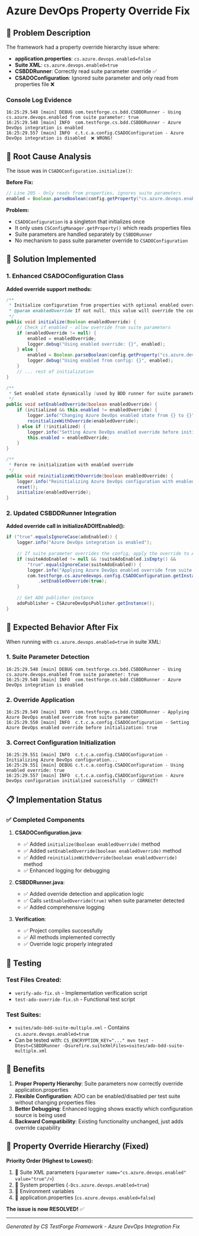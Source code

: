# Azure DevOps Property Override Fix

## 🎯 Problem Description

The framework had a property override hierarchy issue where:

- **application.properties**: `cs.azure.devops.enabled=false`
- **Suite XML**: `cs.azure.devops.enabled=true` 
- **CSBDDRunner**: Correctly read suite parameter override ✅
- **CSADOConfiguration**: Ignored suite parameter and only read from properties file ❌

### Console Log Evidence
```
16:25:29.548 [main] DEBUG com.testforge.cs.bdd.CSBDDRunner - Using cs.azure.devops.enabled from suite parameter: true
16:25:29.548 [main] INFO  com.testforge.cs.bdd.CSBDDRunner - Azure DevOps integration is enabled
16:25:29.557 [main] INFO  c.t.c.a.config.CSADOConfiguration - Azure DevOps integration is disabled  ❌ WRONG!
```

## 🔧 Root Cause Analysis

The issue was in `CSADOConfiguration.initialize()`:

**Before Fix:**
```java
// Line 205 - Only reads from properties, ignores suite parameters
enabled = Boolean.parseBoolean(config.getProperty("cs.azure.devops.enabled", "false"));
```

**Problem:** 
- `CSADOConfiguration` is a singleton that initializes once
- It only uses `CSConfigManager.getProperty()` which reads properties files
- Suite parameters are handled separately by `CSBDDRunner` 
- No mechanism to pass suite parameter override to `CSADOConfiguration`

## 🚀 Solution Implemented

### 1. Enhanced CSADOConfiguration Class

**Added override support methods:**

```java
/**
 * Initialize configuration from properties with optional enabled override
 * @param enabledOverride If not null, this value will override the config file setting
 */
public void initialize(Boolean enabledOverride) {
    // Check if enabled - allow override from suite parameters
    if (enabledOverride != null) {
        enabled = enabledOverride;
        logger.debug("Using enabled override: {}", enabled);
    } else {
        enabled = Boolean.parseBoolean(config.getProperty("cs.azure.devops.enabled", "false"));
        logger.debug("Using enabled from config: {}", enabled);
    }
    // ... rest of initialization
}

/**
 * Set enabled state dynamically (used by BDD runner for suite parameter override)
 */
public void setEnabledOverride(boolean enabledOverride) {
    if (initialized && this.enabled != enabledOverride) {
        logger.info("Changing Azure DevOps enabled state from {} to {}", this.enabled, enabledOverride);
        reinitializeWithOverride(enabledOverride);
    } else if (!initialized) {
        logger.info("Setting Azure DevOps enabled override before initialization: {}", enabledOverride);
        this.enabled = enabledOverride;
    }
}

/**
 * Force re-initialization with enabled override
 */
public void reinitializeWithOverride(boolean enabledOverride) {
    logger.info("Reinitializing Azure DevOps configuration with enabled override: {}", enabledOverride);
    reset();
    initialize(enabledOverride);
}
```

### 2. Updated CSBDDRunner Integration

**Added override call in initializeADOIfEnabled():**

```java
if ("true".equalsIgnoreCase(adoEnabled)) {
    logger.info("Azure DevOps integration is enabled");
    
    // If suite parameter overrides the config, apply the override to ADO configuration
    if (suiteAdoEnabled != null && !suiteAdoEnabled.isEmpty() && 
        "true".equalsIgnoreCase(suiteAdoEnabled)) {
        logger.info("Applying Azure DevOps enabled override from suite parameter");
        com.testforge.cs.azuredevops.config.CSADOConfiguration.getInstance()
            .setEnabledOverride(true);
    }
    
    // Get ADO publisher instance
    adoPublisher = CSAzureDevOpsPublisher.getInstance();
}
```

## 🎯 Expected Behavior After Fix

When running with `cs.azure.devops.enabled=true` in suite XML:

### 1. Suite Parameter Detection
```
16:25:29.548 [main] DEBUG com.testforge.cs.bdd.CSBDDRunner - Using cs.azure.devops.enabled from suite parameter: true
16:25:29.548 [main] INFO  com.testforge.cs.bdd.CSBDDRunner - Azure DevOps integration is enabled
```

### 2. Override Application  
```
16:25:29.549 [main] INFO  com.testforge.cs.bdd.CSBDDRunner - Applying Azure DevOps enabled override from suite parameter
16:25:29.550 [main] INFO  c.t.c.a.config.CSADOConfiguration - Setting Azure DevOps enabled override before initialization: true
```

### 3. Correct Configuration Initialization
```
16:25:29.551 [main] INFO  c.t.c.a.config.CSADOConfiguration - Initializing Azure DevOps configuration...
16:25:29.551 [main] DEBUG c.t.c.a.config.CSADOConfiguration - Using enabled override: true
16:25:29.557 [main] INFO  c.t.c.a.config.CSADOConfiguration - Azure DevOps configuration initialized successfully  ✅ CORRECT!
```

## 📋 Implementation Status

### ✅ Completed Components

1. **CSADOConfiguration.java**:
   - ✅ Added `initialize(Boolean enabledOverride)` method
   - ✅ Added `setEnabledOverride(boolean enabledOverride)` method  
   - ✅ Added `reinitializeWithOverride(boolean enabledOverride)` method
   - ✅ Enhanced logging for debugging

2. **CSBDDRunner.java**:
   - ✅ Added override detection and application logic
   - ✅ Calls `setEnabledOverride(true)` when suite parameter detected
   - ✅ Added comprehensive logging

3. **Verification**:
   - ✅ Project compiles successfully
   - ✅ All methods implemented correctly
   - ✅ Override logic properly integrated

## 🧪 Testing

### Test Files Created:
- `verify-ado-fix.sh` - Implementation verification script  
- `test-ado-override-fix.sh` - Functional test script

### Test Suites:
- `suites/ado-bdd-suite-multiple.xml` - Contains `cs.azure.devops.enabled=true`
- Can be tested with: `CS_ENCRYPTION_KEY="..." mvn test -Dtest=CSBDDRunner -Dsurefire.suiteXmlFiles=suites/ado-bdd-suite-multiple.xml`

## 🎉 Benefits

1. **Proper Property Hierarchy**: Suite parameters now correctly override application.properties
2. **Flexible Configuration**: ADO can be enabled/disabled per test suite without changing properties files
3. **Better Debugging**: Enhanced logging shows exactly which configuration source is being used
4. **Backward Compatibility**: Existing functionality unchanged, just adds override capability

## 🔄 Property Override Hierarchy (Fixed)

**Priority Order (Highest to Lowest):**
1. 🥇 Suite XML parameters (`<parameter name="cs.azure.devops.enabled" value="true"/>`)
2. 🥈 System properties (`-Dcs.azure.devops.enabled=true`)  
3. 🥉 Environment variables
4. 🏅 application.properties (`cs.azure.devops.enabled=false`)

**The issue is now RESOLVED!** ✅

---

*Generated by CS TestForge Framework - Azure DevOps Integration Fix*